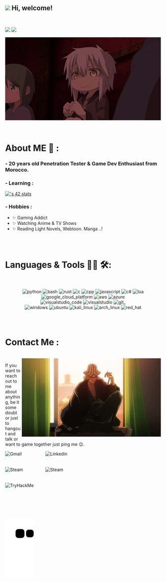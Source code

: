 <h2> <img src="https://emojis.slackmojis.com/emojis/images/1588315024/8823/hyperkitty.gif?1588315024" width="30" /> Hi, welcome! </h2>
<br>

![](https://dcbadge.vercel.app/api/shield/991691568262156379) [![](https://dcbadge.vercel.app/api/server/PK93fj8Rs3)](https://discord.gg/PK93fj8Rs3)
<br>
<div align="center">
<img hight="400" width="800" alt="GIF" align="center" src="assets/new_mid.gif">
</div>

</br>
</br>


# About ME 💬 :

### - 20 years  old Penetration Tester & Game Dev Enthusiast from Morocco.



### - Learning :

[![<username>'s 42 stats]([https://badge.mediaplus.ma/darkblue/<username>](https://c4034d41-1343-4181-a3ab-f612465728b5-00-2r08v54tcbked.spock.replit.dev/v1?name=hmouhib&image_url=https://i.pinimg.com/736x/e6/eb/15/e6eb154431387467803a990d04945a0d.jpg))](https://github.com/oakoudad/badge42)

### - Hobbies : 
- ✨ Gaming Addict
- ✨ Watching Anime & TV Shows
- ✨ Reading Light Novels, Webtoon. Manga ..!

</br>
</br>

# Languages & Tools 👨‍💻 🛠:
</br>

<p align="center">

<!-- For more icons please follow  https://github.com/MikeCodesDotNET/ColoredBadges -->
<img src="https://img.shields.io/badge/python-%233776AB.svg?&style=for-the-badge&logo=python&logoColor=white" alt="python">
<img src="https://img.shields.io/badge/gnu%20bash-%234EAA25.svg?&style=for-the-badge&logo=gnu%20bash&logoColor=white" alt="bash">
<img src="https://img.shields.io/badge/rust-%23000000.svg?&style=for-the-badge&logo=rust&logoColor=white" alt="rust">
<img src="https://img.shields.io/badge/C-00599C?style=for-the-badge&logo=c&logoColor=white" alt="c">
<img src="https://img.shields.io/badge/c%2B%2B-%2300599C.svg?&style=for-the-badge&logo=c%2B%2B&logoColor=white" alt="cpp">
<img src="https://img.shields.io/badge/javascript-%23F7DF1E.svg?&style=for-the-badge&logo=javascript&logoColor=black" alt="javascript">
<img src="https://img.shields.io/badge/C%23-239120?style=for-the-badge&logo=c-sharp&logoColor=white" alt="c#">
<img src="https://img.shields.io/badge/lua-%232C2D72.svg?&style=for-the-badge&logo=lua&logoColor=white" alt="lua">
</br>
<img src="https://img.shields.io/badge/google%20cloud-%234285F4.svg?&style=for-the-badge&logo=google%20cloud&logoColor=white" alt="google_cloud_platform">
<img src="https://img.shields.io/badge/amazon%20aws-%23232F3E.svg?&style=for-the-badge&logo=amazon%20aws&logoColor=white" alt="aws">
<img src="https://img.shields.io/badge/microsoft%20azure-%230089D6.svg?&style=for-the-badge&logo=microsoft%20azure&logoColor=white" alt="azure">
</br>
<img src="https://img.shields.io/badge/visual%20studio%20code-%23007ACC.svg?&style=for-the-badge&logo=visual%20studio%20code&logoColor=white" alt="visualstudio_code">
<img src="https://img.shields.io/badge/visual%20studio-%235C2D91.svg?&style=for-the-badge&logo=visual%20studio&logoColor=white" alt="visualstudio">
<img src="https://img.shields.io/badge/git-%23F05032.svg?&style=for-the-badge&logo=git&logoColor=white" alt="git_">
</br>
<img src="https://img.shields.io/badge/windows-%230078D6.svg?&style=for-the-badge&logo=windows&logoColor=white" alt="windows">
<img src="https://img.shields.io/badge/ubuntu-%23E95420.svg?&style=for-the-badge&logo=ubuntu&logoColor=white" alt="ubuntu">
<img src="https://img.shields.io/badge/kali%20linux-%23557C94.svg?&style=for-the-badge&logo=kali%20linux&logoColor=white" alt="kali_linux">
<img src="https://img.shields.io/badge/arch%20linux-%231793D1.svg?&style=for-the-badge&logo=arch%20linux&logoColor=white" alt="arch_linux">
<img src="https://img.shields.io/badge/red%20hat-%23EE0000.svg?&style=for-the-badge&logo=red%20hat&logoColor=white" alt="red_hat">
</p>
</br>
</br>

# Contact Me :

<p>
 </br>


<img hight="320" width="450" align="right" id="GIF" src="assets/bottom.gif">


If you want to reach out to me about anything, be it some doubt or just to hangout and talk or want to game together just ping me 😉.

<a href="mailto:d4wan5564x@gmail.com">
 <img align="left" alt="Gmail" width="130" hight="100" src="https://img.shields.io/badge/gmail-%23EA4335.svg?&style=for-the-badge&logo=gmail&logoColor=white" />
</a>
<a href="https://ma.linkedin.com/in/hamza-mouhibe-861776252/">
  <img align="left" alt="Linkedin" width="165" hight="100" src="https://img.shields.io/badge/linkedin-%230A66C2.svg?&style=for-the-badge&logo=linkedin&logoColor=white" />
</br>
</br>
</br>
</a>
<a href="https://steamcommunity.com/profiles/76561198879941703/">
  <img align="left" alt="Steam" width="130" hight="100" src="https://img.shields.io/badge/steam-%23000000.svg?&style=for-the-badge&logo=steam&logoColor=white" />
</a>
<a href="https://www.instagram.com/lhajsapkowski/">
  <img align="left" alt="Steam" width="185" hight="100" src="https://img.shields.io/badge/instagram-%23E4405F.svg?&style=for-the-badge&logo=instagram&logoColor=white" />
</a>

</br>
</br>
</br>
<a href="https://tryhackme.com/p/DesTroYeR258"><img src="https://tryhackme-badges.s3.amazonaws.com/DesTroYeR258.png" width="310" align="left" alt="TryHackMe"></a>
</p>

</br>
</br>
</br>
</br>
</br>
</br>

<div>
 <a href="https://github.com/iTsLhaj/iTsLhaj/blob/output/github-contribution-grid-snake.svg">
  <img align="center" alt="snake animation" src="https://github.com/iTsLhaj/iTsLhaj/blob/output/github-contribution-grid-snake.svg"/>
 </a>
</div>

</br>
</br>
</br>

</br>
</br>
</br>
</br>

[//]: <> (how can i help u ? :: iiTsLhaj@proton.me)
[//]: <> (~~)

